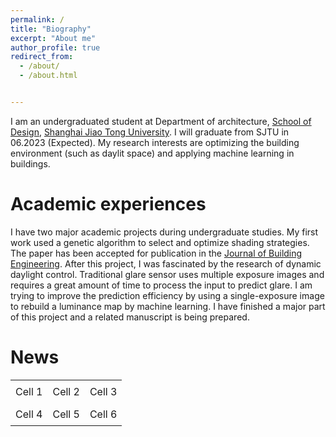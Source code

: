 ```yaml
---
permalink: /
title: "Biography"
excerpt: "About me"
author_profile: true
redirect_from: 
  - /about/
  - /about.html


---
```


I am an undergraduated student at Department of architecture, [School of Design](https://designschool.sjtu.edu.cn/en-us), [Shanghai Jiao Tong University](https://en.sjtu.edu.cn/). I will graduate from SJTU in 06.2023 (Expected). My research interests are optimizing the building environment (such as daylit space) and applying machine learning in buildings.

Academic experiences
======
I have two major academic projects during undergraduate studies.  My first work used a genetic algorithm to select and optimize shading strategies. The paper has been accepted for publication in the [Journal of Building Engineering](https://www.sciencedirect.com/science/article/pii/S2352710222015388). After this project, I was fascinated by the research of dynamic daylight control. Traditional glare sensor uses multiple exposure images and requires a great amount of time to process the input to predict glare. I am trying to improve the prediction efficiency by using a single-exposure image to rebuild a luminance map by machine learning. I have finished a major part of this project and a related manuscript is being prepared.

News
======

<table style="border-collapse: collapse; background-color: transparent;">
  <tr>
    <td style="padding: 8px;">Cell 1</td>
    <td style="padding: 8px;">Cell 2</td>
    <td style="padding: 8px;">Cell 3</td>
  </tr>
  <tr>
    <td style="padding: 8px;">Cell 4</td>
    <td style="padding: 8px;">Cell 5</td>
    <td style="padding: 8px;">Cell 6</td>
  </tr>
</table>